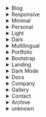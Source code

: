 <details>
<summary>Blog</summary>
 <br>
 
| Theme | Author | Stars | Updated | Minimum Hugo Version | License |
| ------- | ------- | ------- | ------- | ------- | ------- |
</details>
<details>
<summary>Responsive</summary>
 <br>
 
| Theme | Author | Stars | Updated | Minimum Hugo Version | License |
| ------- | ------- | ------- | ------- | ------- | ------- |
</details>
<details>
<summary>Minimal</summary>
 <br>
 
| Theme | Author | Stars | Updated | Minimum Hugo Version | License |
| ------- | ------- | ------- | ------- | ------- | ------- |
</details>
<details>
<summary>Personal</summary>
 <br>
 
| Theme | Author | Stars | Updated | Minimum Hugo Version | License |
| ------- | ------- | ------- | ------- | ------- | ------- |
</details>
<details>
<summary>Light</summary>
 <br>
 
| Theme | Author | Stars | Updated | Minimum Hugo Version | License |
| ------- | ------- | ------- | ------- | ------- | ------- |
</details>
<details>
<summary>Dark</summary>
 <br>
 
| Theme | Author | Stars | Updated | Minimum Hugo Version | License |
| ------- | ------- | ------- | ------- | ------- | ------- |
</details>
<details>
<summary>Multilingual</summary>
 <br>
 
| Theme | Author | Stars | Updated | Minimum Hugo Version | License |
| ------- | ------- | ------- | ------- | ------- | ------- |
</details>
<details>
<summary>Portfolio</summary>
 <br>
 
| Theme | Author | Stars | Updated | Minimum Hugo Version | License |
| ------- | ------- | ------- | ------- | ------- | ------- |
</details>
<details>
<summary>Bootstrap</summary>
 <br>
 
| Theme | Author | Stars | Updated | Minimum Hugo Version | License |
| ------- | ------- | ------- | ------- | ------- | ------- |
</details>
<details>
<summary>Landing</summary>
 <br>
 
| Theme | Author | Stars | Updated | Minimum Hugo Version | License |
| ------- | ------- | ------- | ------- | ------- | ------- |
</details>
<details>
<summary>Dark Mode</summary>
 <br>
 
| Theme | Author | Stars | Updated | Minimum Hugo Version | License |
| ------- | ------- | ------- | ------- | ------- | ------- |
</details>
<details>
<summary>Docs</summary>
 <br>
 
| Theme | Author | Stars | Updated | Minimum Hugo Version | License |
| ------- | ------- | ------- | ------- | ------- | ------- |
</details>
<details>
<summary>Company</summary>
 <br>
 
| Theme | Author | Stars | Updated | Minimum Hugo Version | License |
| ------- | ------- | ------- | ------- | ------- | ------- |
</details>
<details>
<summary>Gallery</summary>
 <br>
 
| Theme | Author | Stars | Updated | Minimum Hugo Version | License |
| ------- | ------- | ------- | ------- | ------- | ------- |
</details>
<details>
<summary>Contact</summary>
 <br>
 
| Theme | Author | Stars | Updated | Minimum Hugo Version | License |
| ------- | ------- | ------- | ------- | ------- | ------- |
</details>
<details>
<summary>Archive</summary>
 <br>
 
| Theme | Author | Stars | Updated | Minimum Hugo Version | License |
| ------- | ------- | ------- | ------- | ------- | ------- |
</details>
<details>
<summary>unknown</summary>
 <br>
 
| Theme | Author | Stars | Updated | Minimum Hugo Version | License |
| ------- | ------- | ------- | ------- | ------- | ------- |
| [wowchemy](https://themes.gohugo.io/themes/wowchemy/) | unknown | 7335 | 2023-08-12 | unknown | unknown |
| [hugo-papermod](https://themes.gohugo.io/themes/hugo-papermod/) | unknown | 7003 | 2023-08-26 | unknown | unknown |
| [hugo-theme-stack](https://themes.gohugo.io/themes/hugo-theme-stack/) | unknown | 3555 | 2023-08-27 | unknown | unknown |
| [starter-hugo-academic](https://themes.gohugo.io/themes/starter-hugo-academic/) | unknown | 3063 | 2023-08-27 | unknown | unknown |
| [loveit](https://themes.gohugo.io/themes/loveit/) | unknown | 3030 | 2022-05-12 | unknown | unknown |
| [hugo-book](https://themes.gohugo.io/themes/hugo-book/) | unknown | 2461 | 2023-08-08 | unknown | unknown |
| [hugo-coder](https://themes.gohugo.io/themes/hugo-coder/) | unknown | 2416 | 2023-08-24 | unknown | unknown |
| [docsy](https://themes.gohugo.io/themes/docsy/) | unknown | 2260 | 2023-06-27 | unknown | unknown |
| [hugo-theme-terminal](https://themes.gohugo.io/themes/hugo-theme-terminal/) | unknown | 1824 | 2023-01-02 | unknown | unknown |
| [doks](https://themes.gohugo.io/themes/doks/) | unknown | 1692 | 2022-07-09 | unknown | unknown |
| [hugo-paper](https://themes.gohugo.io/themes/hugo-paper/) | unknown | 1663 | 2023-08-27 | unknown | unknown |
| [hugo-theme-hello-friend-ng](https://themes.gohugo.io/themes/hugo-theme-hello-friend-ng/) | unknown | 1348 | 2023-04-10 | unknown | unknown |
| [beautifulhugo](https://themes.gohugo.io/themes/beautifulhugo/) | unknown | 1046 | 2023-06-24 | unknown | unknown |
| [hugo-theme-hello-friend](https://themes.gohugo.io/themes/hugo-theme-hello-friend/) | unknown | 1042 | 2023-06-10 | unknown | unknown |
| [gohugo-theme-ananke](https://themes.gohugo.io/themes/gohugo-theme-ananke/) | unknown | 957 | 2023-02-03 | unknown | unknown |
| [hugo-theme-meme](https://themes.gohugo.io/themes/hugo-theme-meme/) | unknown | 922 | 2022-07-03 | unknown | unknown |
| [hugo-tranquilpeak-theme](https://themes.gohugo.io/themes/hugo-tranquilpeak-theme/) | unknown | 896 | 2022-08-21 | unknown | unknown |
| [hugo-theme-jane](https://themes.gohugo.io/themes/hugo-theme-jane/) | unknown | 867 | 2023-02-13 | unknown | unknown |
| [toha](https://themes.gohugo.io/themes/toha/) | unknown | 819 | 2022-10-04 | unknown | unknown |
| [mainroad](https://themes.gohugo.io/themes/mainroad/) | unknown | 796 | 2023-08-20 | unknown | unknown |
| [archie](https://themes.gohugo.io/themes/archie/) | unknown | 734 | 2023-06-16 | unknown | unknown |
| [hugo-universal-theme](https://themes.gohugo.io/themes/hugo-universal-theme/) | unknown | 707 | 2023-05-26 | unknown | unknown |
| [docuapi](https://themes.gohugo.io/themes/docuapi/) | unknown | 692 | 2023-06-28 | unknown | unknown |
| [hugo-theme-cactus-plus](https://themes.gohugo.io/themes/hugo-theme-cactus-plus/) | unknown | 653 | 2023-07-17 | unknown | unknown |
| [reveal-hugo](https://themes.gohugo.io/themes/reveal-hugo/) | unknown | 610 | 2023-06-21 | unknown | unknown |
| [hugo-theme-cleanwhite](https://themes.gohugo.io/themes/hugo-theme-cleanwhite/) | unknown | 608 | 2023-04-26 | unknown | unknown |
| [anatole](https://themes.gohugo.io/themes/anatole/) | unknown | 604 | 2023-05-13 | unknown | unknown |
| [doit](https://themes.gohugo.io/themes/doit/) | unknown | 600 | 2023-04-14 | unknown | unknown |
| [hugo-xmin](https://themes.gohugo.io/themes/hugo-xmin/) | unknown | 596 | 2023-08-08 | unknown | unknown |
| [hugo-bearblog](https://themes.gohugo.io/themes/hugo-bearblog/) | unknown | 571 | 2023-03-15 | unknown | unknown |
| [blowfish](https://themes.gohugo.io/themes/blowfish/) | unknown | 565 | 2023-08-17 | unknown | unknown |
| [minimo](https://themes.gohugo.io/themes/minimo/) | unknown | 538 | 2022-09-21 | unknown | unknown |
| [hugo-fresh](https://themes.gohugo.io/themes/hugo-fresh/) | unknown | 535 | 2023-03-03 | unknown | unknown |
| [hugo-clarity](https://themes.gohugo.io/themes/hugo-clarity/) | unknown | 514 | 2023-08-30 | unknown | unknown |
| [hugo-geekdoc](https://themes.gohugo.io/themes/hugo-geekdoc/) | unknown | 445 | 2023-07-12 | unknown | unknown |
| [hugo-profile](https://themes.gohugo.io/themes/hugo-profile/) | unknown | 440 | 2023-08-08 | unknown | unknown |
| [hugo-theme-diary](https://themes.gohugo.io/themes/hugo-theme-diary/) | unknown | 435 | 2023-07-10 | unknown | unknown |
| [hugo-theme-yinyang](https://themes.gohugo.io/themes/hugo-theme-yinyang/) | unknown | 434 | 2022-04-28 | unknown | unknown |
| [github-style](https://themes.gohugo.io/themes/github-style/) | unknown | 431 | 2022-10-30 | unknown | unknown |
| [hugo-creative-portfolio-theme](https://themes.gohugo.io/themes/hugo-creative-portfolio-theme/) | unknown | 417 | 2022-10-25 | unknown | unknown |
| [hugo-theme-m10c](https://themes.gohugo.io/themes/hugo-theme-m10c/) | unknown | 412 | 2023-01-07 | unknown | unknown |
| [hugo-theme-bootstrap](https://themes.gohugo.io/themes/hugo-theme-bootstrap/) | unknown | 405 | 2023-07-28 | unknown | unknown |
| [hugo-theme-anubis](https://themes.gohugo.io/themes/hugo-theme-anubis/) | unknown | 362 | 2023-08-12 | unknown | unknown |
| [hugo-theme-fuji](https://themes.gohugo.io/themes/hugo-theme-fuji/) | unknown | 362 | 2022-03-14 | unknown | unknown |
| [bilberry-hugo-theme](https://themes.gohugo.io/themes/bilberry-hugo-theme/) | unknown | 323 | 2023-08-29 | unknown | unknown |
| [hugo-theme-console](https://themes.gohugo.io/themes/hugo-theme-console/) | unknown | 313 | 2023-07-25 | unknown | unknown |
| [blackburn](https://themes.gohugo.io/themes/blackburn/) | unknown | 313 | 2022-05-30 | unknown | unknown |
| [fixit](https://themes.gohugo.io/themes/fixit/) | unknown | 301 | 2023-03-31 | unknown | unknown |
| [cupper-hugo-theme](https://themes.gohugo.io/themes/cupper-hugo-theme/) | unknown | 285 | 2023-01-04 | unknown | unknown |
| [blist-hugo-theme](https://themes.gohugo.io/themes/blist-hugo-theme/) | unknown | 284 | 2023-01-09 | unknown | unknown |
| [compose](https://themes.gohugo.io/themes/compose/) | unknown | 268 | 2023-08-23 | unknown | unknown |
| [hugo-theme-luna](https://themes.gohugo.io/themes/hugo-theme-luna/) | unknown | 261 | 2022-06-11 | unknown | unknown |
| [etch](https://themes.gohugo.io/themes/etch/) | unknown | 259 | 2022-10-13 | unknown | unknown |
| [hugo-goa](https://themes.gohugo.io/themes/hugo-goa/) | unknown | 254 | 2023-05-13 | unknown | unknown |
| [newsroom](https://themes.gohugo.io/themes/newsroom/) | unknown | 247 | 2023-06-26 | unknown | unknown |
| [keepit](https://themes.gohugo.io/themes/keepit/) | unknown | 238 | 2023-06-22 | unknown | unknown |
| [hugo-resume](https://themes.gohugo.io/themes/hugo-resume/) | unknown | 237 | 2023-08-11 | unknown | unknown |
| [hugo-whisper-theme](https://themes.gohugo.io/themes/hugo-whisper-theme/) | unknown | 237 | 2023-06-15 | unknown | unknown |
| [gokarna](https://themes.gohugo.io/themes/gokarna/) | unknown | 232 | 2023-06-26 | unknown | unknown |
| [hugo-theme-zen](https://themes.gohugo.io/themes/hugo-theme-zen/) | unknown | 228 | 2023-01-25 | unknown | unknown |
| [lynx](https://themes.gohugo.io/themes/lynx/) | unknown | 227 | 2023-06-04 | unknown | unknown |
| [hugo-scroll](https://themes.gohugo.io/themes/hugo-scroll/) | unknown | 225 | 2023-06-19 | unknown | unknown |
| [hugo-winston-theme](https://themes.gohugo.io/themes/hugo-winston-theme/) | unknown | 218 | 2023-06-06 | unknown | unknown |
| [hugo-theme-relearn](https://themes.gohugo.io/themes/hugo-theme-relearn/) | unknown | 215 | 2023-08-26 | unknown | unknown |
| [risotto](https://themes.gohugo.io/themes/risotto/) | unknown | 214 | 2023-08-28 | unknown | unknown |
| [hugo-sustain](https://themes.gohugo.io/themes/hugo-sustain/) | unknown | 209 | 2023-05-24 | unknown | unknown |
| [hugo_theme_pickles](https://themes.gohugo.io/themes/hugo_theme_pickles/) | unknown | 201 | 2023-08-12 | unknown | unknown |
| [digital-garden-hugo-theme](https://themes.gohugo.io/themes/digital-garden-hugo-theme/) | unknown | 184 | 2022-12-25 | unknown | unknown |
| [hugo-blog-awesome](https://themes.gohugo.io/themes/hugo-blog-awesome/) | unknown | 180 | 2023-08-26 | unknown | unknown |
| [hugo-black-and-light-theme](https://themes.gohugo.io/themes/hugo-black-and-light-theme/) | unknown | 178 | 2022-11-07 | unknown | unknown |
| [hugo-theme-techdoc](https://themes.gohugo.io/themes/hugo-theme-techdoc/) | unknown | 176 | 2023-08-22 | unknown | unknown |
| [eternity](https://themes.gohugo.io/themes/eternity/) | unknown | 175 | 2023-08-08 | unknown | unknown |
| [hugo-theme-pixyll](https://themes.gohugo.io/themes/hugo-theme-pixyll/) | unknown | 172 | 2022-05-19 | unknown | unknown |
| [story](https://themes.gohugo.io/themes/story/) | unknown | 167 | 2022-03-22 | unknown | unknown |
| [hugo-story](https://themes.gohugo.io/themes/hugo-story/) | unknown | 158 | 2023-01-22 | unknown | unknown |
| [tailbliss](https://themes.gohugo.io/themes/tailbliss/) | unknown | 156 | 2023-08-29 | unknown | unknown |
| [aether](https://themes.gohugo.io/themes/aether/) | unknown | 144 | 2023-01-06 | unknown | unknown |
| [hugo-theme-massively](https://themes.gohugo.io/themes/hugo-theme-massively/) | unknown | 144 | 2022-06-25 | unknown | unknown |
| [roxo-hugo](https://themes.gohugo.io/themes/roxo-hugo/) | unknown | 143 | 2022-10-25 | unknown | unknown |
| [hugo-octopress](https://themes.gohugo.io/themes/hugo-octopress/) | unknown | 140 | 2023-02-10 | unknown | unknown |
| [almeida-cv](https://themes.gohugo.io/themes/almeida-cv/) | unknown | 135 | 2023-08-21 | unknown | unknown |
| [hugo-theme-nix](https://themes.gohugo.io/themes/hugo-theme-nix/) | unknown | 126 | 2023-06-16 | unknown | unknown |
| [hugo-vitae](https://themes.gohugo.io/themes/hugo-vitae/) | unknown | 126 | 2023-02-10 | unknown | unknown |
| [hugoplate](https://themes.gohugo.io/themes/hugoplate/) | unknown | 123 | 2023-08-29 | unknown | unknown |
| [hugo-theme-pico](https://themes.gohugo.io/themes/hugo-theme-pico/) | unknown | 123 | 2023-07-12 | unknown | unknown |
| [mediumish-gohugo-theme](https://themes.gohugo.io/themes/mediumish-gohugo-theme/) | unknown | 123 | 2023-02-02 | unknown | unknown |
| [pulp](https://themes.gohugo.io/themes/pulp/) | unknown | 122 | 2022-08-08 | unknown | unknown |
| [hugo-theme-monochrome](https://themes.gohugo.io/themes/hugo-theme-monochrome/) | unknown | 121 | 2023-07-23 | unknown | unknown |
| [hugo-theme-texify](https://themes.gohugo.io/themes/hugo-theme-texify/) | unknown | 118 | 2023-06-11 | unknown | unknown |
| [hugo-refresh](https://themes.gohugo.io/themes/hugo-refresh/) | unknown | 117 | 2022-09-17 | unknown | unknown |
| [paige](https://themes.gohugo.io/themes/paige/) | unknown | 112 | 2023-08-21 | unknown | unknown |
| [whiteplain](https://themes.gohugo.io/themes/whiteplain/) | unknown | 111 | 2023-05-02 | unknown | unknown |
| [personal-web](https://themes.gohugo.io/themes/personal-web/) | unknown | 108 | 2023-06-06 | unknown | unknown |
| [binario](https://themes.gohugo.io/themes/binario/) | unknown | 104 | 2023-07-18 | unknown | unknown |
| [blonde](https://themes.gohugo.io/themes/blonde/) | unknown | 103 | 2023-03-29 | unknown | unknown |
| [hugo-theme-gruvbox](https://themes.gohugo.io/themes/hugo-theme-gruvbox/) | unknown | 101 | 2023-08-28 | unknown | unknown |
| [hugo-theme-nostyleplease](https://themes.gohugo.io/themes/hugo-theme-nostyleplease/) | unknown | 100 | 2023-04-29 | unknown | unknown |
| [manis-hugo-theme](https://themes.gohugo.io/themes/manis-hugo-theme/) | unknown | 98 | 2023-02-28 | unknown | unknown |
| [gallerydeluxe](https://themes.gohugo.io/themes/gallerydeluxe/) | unknown | 95 | 2023-06-07 | unknown | unknown |
| [ace-documentation](https://themes.gohugo.io/themes/ace-documentation/) | unknown | 95 | 2023-05-30 | unknown | unknown |
| [hugo-theme-ladder](https://themes.gohugo.io/themes/hugo-theme-ladder/) | unknown | 89 | 2023-03-02 | unknown | unknown |
| [minimal-bootstrap-hugo-theme](https://themes.gohugo.io/themes/minimal-bootstrap-hugo-theme/) | unknown | 87 | 2023-01-03 | unknown | unknown |
| [hugo-flex](https://themes.gohugo.io/themes/hugo-flex/) | unknown | 84 | 2023-01-31 | unknown | unknown |
| [hugo-xmag](https://themes.gohugo.io/themes/hugo-xmag/) | unknown | 83 | 2023-08-15 | unknown | unknown |
| [hugo-geekblog](https://themes.gohugo.io/themes/hugo-geekblog/) | unknown | 83 | 2023-07-06 | unknown | unknown |
| [poison](https://themes.gohugo.io/themes/poison/) | unknown | 82 | 2023-08-21 | unknown | unknown |
| [devise](https://themes.gohugo.io/themes/devise/) | unknown | 82 | 2023-05-01 | unknown | unknown |
| [hugo-theme-next](https://themes.gohugo.io/themes/hugo-theme-next/) | unknown | 82 | 2022-06-24 | unknown | unknown |
| [devfest-theme-hugo](https://themes.gohugo.io/themes/devfest-theme-hugo/) | unknown | 81 | 2022-04-15 | unknown | unknown |
| [hugotex](https://themes.gohugo.io/themes/hugotex/) | unknown | 80 | 2022-11-06 | unknown | unknown |
| [hugo-theme-tokiwa](https://themes.gohugo.io/themes/hugo-theme-tokiwa/) | unknown | 78 | 2023-08-22 | unknown | unknown |
| [autophugo](https://themes.gohugo.io/themes/autophugo/) | unknown | 78 | 2023-04-10 | unknown | unknown |
| [hugo-bare-min-theme](https://themes.gohugo.io/themes/hugo-bare-min-theme/) | unknown | 78 | 2022-05-31 | unknown | unknown |
| [papercss-hugo-theme](https://themes.gohugo.io/themes/papercss-hugo-theme/) | unknown | 75 | 2023-01-03 | unknown | unknown |
| [osprey-delight](https://themes.gohugo.io/themes/osprey-delight/) | unknown | 74 | 2022-05-01 | unknown | unknown |
| [hugo-initio](https://themes.gohugo.io/themes/hugo-initio/) | unknown | 73 | 2023-06-19 | unknown | unknown |
| [hugo-theme-virgo](https://themes.gohugo.io/themes/hugo-theme-virgo/) | unknown | 71 | 2023-08-02 | unknown | unknown |
| [vanilla-bootstrap-hugo-theme](https://themes.gohugo.io/themes/vanilla-bootstrap-hugo-theme/) | unknown | 71 | 2023-01-03 | unknown | unknown |
| [gochowdown](https://themes.gohugo.io/themes/gochowdown/) | unknown | 68 | 2022-06-03 | unknown | unknown |
| [bare-hugo-theme](https://themes.gohugo.io/themes/bare-hugo-theme/) | unknown | 66 | 2023-04-01 | unknown | unknown |
| [hugo-split-theme](https://themes.gohugo.io/themes/hugo-split-theme/) | unknown | 65 | 2022-09-22 | unknown | unknown |
| [hugo-kiera](https://themes.gohugo.io/themes/hugo-kiera/) | unknown | 64 | 2023-07-12 | unknown | unknown |
| [hugo-developer-portfolio](https://themes.gohugo.io/themes/hugo-developer-portfolio/) | unknown | 64 | 2023-04-21 | unknown | unknown |
| [hugo-theme-iris](https://themes.gohugo.io/themes/hugo-theme-iris/) | unknown | 63 | 2023-08-02 | unknown | unknown |
| [tella](https://themes.gohugo.io/themes/tella/) | unknown | 61 | 2023-06-28 | unknown | unknown |
| [hugo-alageek-theme](https://themes.gohugo.io/themes/hugo-alageek-theme/) | unknown | 61 | 2023-06-27 | unknown | unknown |
| [alpha-church](https://themes.gohugo.io/themes/alpha-church/) | unknown | 61 | 2023-04-12 | unknown | unknown |
| [hugo-theme-moments](https://themes.gohugo.io/themes/hugo-theme-moments/) | unknown | 60 | 2023-07-22 | unknown | unknown |
| [bootstrap-bp-hugo-startpage](https://themes.gohugo.io/themes/bootstrap-bp-hugo-startpage/) | unknown | 60 | 2023-07-09 | unknown | unknown |
| [hugo-product-launch](https://themes.gohugo.io/themes/hugo-product-launch/) | unknown | 58 | 2023-04-04 | unknown | unknown |
| [vncnt-hugo](https://themes.gohugo.io/themes/vncnt-hugo/) | unknown | 55 | 2022-11-28 | unknown | unknown |
| [lotusdocs](https://themes.gohugo.io/themes/lotusdocs/) | unknown | 54 | 2023-08-30 | unknown | unknown |
| [hugo-liftoff](https://themes.gohugo.io/themes/hugo-liftoff/) | unknown | 53 | 2023-08-27 | unknown | unknown |
| [hinode](https://themes.gohugo.io/themes/hinode/) | unknown | 53 | 2023-08-24 | unknown | unknown |
| [hugo-theme-fluency](https://themes.gohugo.io/themes/hugo-theme-fluency/) | unknown | 53 | 2023-07-15 | unknown | unknown |
| [hugo-theme-w3css-basic](https://themes.gohugo.io/themes/hugo-theme-w3css-basic/) | unknown | 53 | 2023-03-06 | unknown | unknown |
| [hugo-digital-garden-theme](https://themes.gohugo.io/themes/hugo-digital-garden-theme/) | unknown | 50 | 2023-03-11 | unknown | unknown |
| [hugo-theme-puppet](https://themes.gohugo.io/themes/hugo-theme-puppet/) | unknown | 50 | 2022-11-28 | unknown | unknown |
| [slick](https://themes.gohugo.io/themes/slick/) | unknown | 48 | 2023-01-05 | unknown | unknown |
| [engimo](https://themes.gohugo.io/themes/engimo/) | unknown | 48 | 2022-09-21 | unknown | unknown |
| [bootstrap-bp-hugo-theme](https://themes.gohugo.io/themes/bootstrap-bp-hugo-theme/) | unknown | 47 | 2023-07-09 | unknown | unknown |
| [paperesque](https://themes.gohugo.io/themes/paperesque/) | unknown | 47 | 2023-03-13 | unknown | unknown |
| [spectral](https://themes.gohugo.io/themes/spectral/) | unknown | 46 | 2023-08-22 | unknown | unknown |
| [hugo-theme-itheme](https://themes.gohugo.io/themes/hugo-theme-itheme/) | unknown | 45 | 2023-06-05 | unknown | unknown |
| [theme](https://themes.gohugo.io/themes/theme/) | unknown | 45 | 2023-04-18 | unknown | unknown |
| [hugo-rocinante](https://themes.gohugo.io/themes/hugo-rocinante/) | unknown | 45 | 2023-01-09 | unknown | unknown |
| [terminalcv](https://themes.gohugo.io/themes/terminalcv/) | unknown | 44 | 2023-02-20 | unknown | unknown |
| [bulma](https://themes.gohugo.io/themes/bulma/) | unknown | 44 | 2022-03-31 | unknown | unknown |
| [lowkey-hugo-theme](https://themes.gohugo.io/themes/lowkey-hugo-theme/) | unknown | 43 | 2023-06-25 | unknown | unknown |
| [internet-weblog](https://themes.gohugo.io/themes/internet-weblog/) | unknown | 41 | 2023-07-31 | unknown | unknown |
| [ramium](https://themes.gohugo.io/themes/ramium/) | unknown | 41 | 2023-07-21 | unknown | unknown |
| [hugo-theme-nightfall](https://themes.gohugo.io/themes/hugo-theme-nightfall/) | unknown | 40 | 2023-08-13 | unknown | unknown |
| [holy](https://themes.gohugo.io/themes/holy/) | unknown | 40 | 2023-06-19 | unknown | unknown |
| [cayman-hugo-theme](https://themes.gohugo.io/themes/cayman-hugo-theme/) | unknown | 40 | 2023-01-03 | unknown | unknown |
| [hugo-theme-den](https://themes.gohugo.io/themes/hugo-theme-den/) | unknown | 40 | 2022-07-04 | unknown | unknown |
| [amethyst](https://themes.gohugo.io/themes/amethyst/) | unknown | 39 | 2023-06-08 | unknown | unknown |
| [henry-hugo](https://themes.gohugo.io/themes/henry-hugo/) | unknown | 38 | 2023-08-12 | unknown | unknown |
| [hugo-travelify-theme](https://themes.gohugo.io/themes/hugo-travelify-theme/) | unknown | 38 | 2022-09-20 | unknown | unknown |
| [hugo-astatine-theme](https://themes.gohugo.io/themes/hugo-astatine-theme/) | unknown | 37 | 2023-02-13 | unknown | unknown |
| [aafu](https://themes.gohugo.io/themes/aafu/) | unknown | 35 | 2022-12-01 | unknown | unknown |
| [hugo-bearcub](https://themes.gohugo.io/themes/hugo-bearcub/) | unknown | 33 | 2023-04-25 | unknown | unknown |
| [hugo-theme-notrack](https://themes.gohugo.io/themes/hugo-theme-notrack/) | unknown | 32 | 2023-08-04 | unknown | unknown |
| [shadocs](https://themes.gohugo.io/themes/shadocs/) | unknown | 31 | 2023-08-15 | unknown | unknown |
| [hugo-theme-lean-launch-page](https://themes.gohugo.io/themes/hugo-theme-lean-launch-page/) | unknown | 30 | 2023-01-05 | unknown | unknown |
| [simpleness](https://themes.gohugo.io/themes/simpleness/) | unknown | 30 | 2022-04-13 | unknown | unknown |
| [lightbi-hugo](https://themes.gohugo.io/themes/lightbi-hugo/) | unknown | 29 | 2023-08-14 | unknown | unknown |
| [chringel-hugo-theme](https://themes.gohugo.io/themes/chringel-hugo-theme/) | unknown | 29 | 2022-08-25 | unknown | unknown |
| [simple-style](https://themes.gohugo.io/themes/simple-style/) | unknown | 29 | 2022-04-14 | unknown | unknown |
| [compost](https://themes.gohugo.io/themes/compost/) | unknown | 28 | 2023-08-28 | unknown | unknown |
| [hugo-toigian](https://themes.gohugo.io/themes/hugo-toigian/) | unknown | 27 | 2023-08-30 | unknown | unknown |
| [potato-dark](https://themes.gohugo.io/themes/potato-dark/) | unknown | 27 | 2023-05-14 | unknown | unknown |
| [lekh](https://themes.gohugo.io/themes/lekh/) | unknown | 27 | 2023-05-06 | unknown | unknown |
| [hugo-theme-dopetrope](https://themes.gohugo.io/themes/hugo-theme-dopetrope/) | unknown | 27 | 2022-04-05 | unknown | unknown |
| [piko](https://themes.gohugo.io/themes/piko/) | unknown | 26 | 2023-03-26 | unknown | unknown |
| [maverick](https://themes.gohugo.io/themes/maverick/) | unknown | 26 | 2023-01-14 | unknown | unknown |
| [hugo-theme-tony](https://themes.gohugo.io/themes/hugo-theme-tony/) | unknown | 26 | 2022-03-30 | unknown | unknown |
| [newbee](https://themes.gohugo.io/themes/newbee/) | unknown | 25 | 2023-07-17 | unknown | unknown |
| [hugo-theme-icarus-lite](https://themes.gohugo.io/themes/hugo-theme-icarus-lite/) | unknown | 25 | 2022-11-27 | unknown | unknown |
| [npq-hugo](https://themes.gohugo.io/themes/npq-hugo/) | unknown | 24 | 2023-03-27 | unknown | unknown |
| [gohugo-theme-ed](https://themes.gohugo.io/themes/gohugo-theme-ed/) | unknown | 24 | 2022-09-25 | unknown | unknown |
| [hugo-stellar-theme](https://themes.gohugo.io/themes/hugo-stellar-theme/) | unknown | 24 | 2022-08-22 | unknown | unknown |
| [elephants](https://themes.gohugo.io/themes/elephants/) | unknown | 23 | 2022-07-26 | unknown | unknown |
| [calligraphy](https://themes.gohugo.io/themes/calligraphy/) | unknown | 23 | 2022-07-03 | unknown | unknown |
| [hugo-w3-simple](https://themes.gohugo.io/themes/hugo-w3-simple/) | unknown | 23 | 2022-06-09 | unknown | unknown |
| [silhouette-hugo](https://themes.gohugo.io/themes/silhouette-hugo/) | unknown | 22 | 2023-08-23 | unknown | unknown |
| [docura](https://themes.gohugo.io/themes/docura/) | unknown | 22 | 2023-08-05 | unknown | unknown |
| [hugo-theme-sk1](https://themes.gohugo.io/themes/hugo-theme-sk1/) | unknown | 22 | 2023-03-22 | unknown | unknown |
| [hugo-theme-coyote](https://themes.gohugo.io/themes/hugo-theme-coyote/) | unknown | 22 | 2023-02-26 | unknown | unknown |
| [hugo-theme-sk3](https://themes.gohugo.io/themes/hugo-theme-sk3/) | unknown | 22 | 2022-05-15 | unknown | unknown |
| [hugo-now](https://themes.gohugo.io/themes/hugo-now/) | unknown | 21 | 2023-02-26 | unknown | unknown |
| [hugo-arcana](https://themes.gohugo.io/themes/hugo-arcana/) | unknown | 21 | 2022-09-25 | unknown | unknown |
| [arabica](https://themes.gohugo.io/themes/arabica/) | unknown | 21 | 2022-04-06 | unknown | unknown |
| [materialize-bp-hugo-theme](https://themes.gohugo.io/themes/materialize-bp-hugo-theme/) | unknown | 20 | 2023-07-09 | unknown | unknown |
| [capsule](https://themes.gohugo.io/themes/capsule/) | unknown | 20 | 2023-03-28 | unknown | unknown |
| [colordrop](https://themes.gohugo.io/themes/colordrop/) | unknown | 20 | 2023-02-06 | unknown | unknown |
| [hugo-dead-simple](https://themes.gohugo.io/themes/hugo-dead-simple/) | unknown | 18 | 2023-07-16 | unknown | unknown |
| [simplog](https://themes.gohugo.io/themes/simplog/) | unknown | 18 | 2023-05-26 | unknown | unknown |
| [inventory-hugo-theme](https://themes.gohugo.io/themes/inventory-hugo-theme/) | unknown | 18 | 2022-09-20 | unknown | unknown |
| [hugo-dpsg](https://themes.gohugo.io/themes/hugo-dpsg/) | unknown | 18 | 2022-07-28 | unknown | unknown |
| [hugo_eiio](https://themes.gohugo.io/themes/hugo_eiio/) | unknown | 18 | 2022-06-25 | unknown | unknown |
| [hugo-theme-gallery](https://themes.gohugo.io/themes/hugo-theme-gallery/) | unknown | 17 | 2023-08-16 | unknown | unknown |
| [graysx-hugo](https://themes.gohugo.io/themes/graysx-hugo/) | unknown | 17 | 2023-01-20 | unknown | unknown |
| [hugo_theme_adam_eve](https://themes.gohugo.io/themes/hugo_theme_adam_eve/) | unknown | 16 | 2023-08-28 | unknown | unknown |
| [hugo-theme-flat](https://themes.gohugo.io/themes/hugo-theme-flat/) | unknown | 16 | 2023-07-06 | unknown | unknown |
| [adritian-free-hugo-theme](https://themes.gohugo.io/themes/adritian-free-hugo-theme/) | unknown | 16 | 2023-04-07 | unknown | unknown |
| [hugo-theme-hamburg](https://themes.gohugo.io/themes/hugo-theme-hamburg/) | unknown | 15 | 2023-07-29 | unknown | unknown |
| [linkshrubbery](https://themes.gohugo.io/themes/linkshrubbery/) | unknown | 15 | 2023-06-23 | unknown | unknown |
| [ink-free](https://themes.gohugo.io/themes/ink-free/) | unknown | 15 | 2023-06-20 | unknown | unknown |
| [hugo-theme-hulga](https://themes.gohugo.io/themes/hugo-theme-hulga/) | unknown | 15 | 2023-05-03 | unknown | unknown |
| [niello](https://themes.gohugo.io/themes/niello/) | unknown | 15 | 2023-04-05 | unknown | unknown |
| [port-hugo](https://themes.gohugo.io/themes/port-hugo/) | unknown | 15 | 2022-09-27 | unknown | unknown |
| [hugo-juicebar](https://themes.gohugo.io/themes/hugo-juicebar/) | unknown | 14 | 2023-07-18 | unknown | unknown |
| [salinger-theme](https://themes.gohugo.io/themes/salinger-theme/) | unknown | 13 | 2023-08-22 | unknown | unknown |
| [hugo-cat](https://themes.gohugo.io/themes/hugo-cat/) | unknown | 13 | 2023-04-15 | unknown | unknown |
| [hugo-theme-onelou](https://themes.gohugo.io/themes/hugo-theme-onelou/) | unknown | 13 | 2022-09-14 | unknown | unknown |
| [vno-hugo](https://themes.gohugo.io/themes/vno-hugo/) | unknown | 13 | 2022-09-10 | unknown | unknown |
| [hugo-theme-hello-4s3ti](https://themes.gohugo.io/themes/hugo-theme-hello-4s3ti/) | unknown | 12 | 2023-08-26 | unknown | unknown |
| [hugo-index](https://themes.gohugo.io/themes/hugo-index/) | unknown | 12 | 2023-06-07 | unknown | unknown |
| [hugo-theme-prav](https://themes.gohugo.io/themes/hugo-theme-prav/) | unknown | 12 | 2022-12-11 | unknown | unknown |
| [hugotheme-vibrantshadows](https://themes.gohugo.io/themes/hugotheme-vibrantshadows/) | unknown | 12 | 2022-08-21 | unknown | unknown |
| [kaslaanka](https://themes.gohugo.io/themes/kaslaanka/) | unknown | 11 | 2023-08-17 | unknown | unknown |
| [galleriesdeluxe](https://themes.gohugo.io/themes/galleriesdeluxe/) | unknown | 11 | 2023-08-06 | unknown | unknown |
| [vnovel](https://themes.gohugo.io/themes/vnovel/) | unknown | 11 | 2023-07-28 | unknown | unknown |
| [hugo-theme-ava](https://themes.gohugo.io/themes/hugo-theme-ava/) | unknown | 11 | 2023-01-16 | unknown | unknown |
| [hugo-texify2](https://themes.gohugo.io/themes/hugo-texify2/) | unknown | 10 | 2023-07-04 | unknown | unknown |
| [just-me](https://themes.gohugo.io/themes/just-me/) | unknown | 10 | 2022-11-25 | unknown | unknown |
| [hugo-cuisine-book](https://themes.gohugo.io/themes/hugo-cuisine-book/) | unknown | 9 | 2023-08-17 | unknown | unknown |
| [arberia](https://themes.gohugo.io/themes/arberia/) | unknown | 9 | 2023-04-06 | unknown | unknown |
| [hugo-tikva](https://themes.gohugo.io/themes/hugo-tikva/) | unknown | 9 | 2023-02-16 | unknown | unknown |
| [hugo-theme-sk2](https://themes.gohugo.io/themes/hugo-theme-sk2/) | unknown | 9 | 2022-05-16 | unknown | unknown |
| [chalk](https://themes.gohugo.io/themes/chalk/) | unknown | 9 | 2022-05-15 | unknown | unknown |
| [hermit-v2](https://themes.gohugo.io/themes/hermit-v2/) | unknown | 8 | 2023-08-25 | unknown | unknown |
| [hugo-xterm](https://themes.gohugo.io/themes/hugo-xterm/) | unknown | 8 | 2023-08-23 | unknown | unknown |
| [flex-bp-hugo-cv](https://themes.gohugo.io/themes/flex-bp-hugo-cv/) | unknown | 8 | 2023-07-09 | unknown | unknown |
| [ticky_tacky_dark](https://themes.gohugo.io/themes/ticky_tacky_dark/) | unknown | 7 | 2022-11-11 | unknown | unknown |
| [ronu-hugo-theme](https://themes.gohugo.io/themes/ronu-hugo-theme/) | unknown | 7 | 2022-05-17 | unknown | unknown |
| [simple-snipcart-shop](https://themes.gohugo.io/themes/simple-snipcart-shop/) | unknown | 7 | 2022-03-23 | unknown | unknown |
| [hextra](https://themes.gohugo.io/themes/hextra/) | unknown | 6 | 2023-08-28 | unknown | unknown |
| [hugo-theme-walden](https://themes.gohugo.io/themes/hugo-theme-walden/) | unknown | 6 | 2023-08-27 | unknown | unknown |
| [corporio](https://themes.gohugo.io/themes/corporio/) | unknown | 6 | 2023-07-12 | unknown | unknown |
| [hugo-simpleintro](https://themes.gohugo.io/themes/hugo-simpleintro/) | unknown | 6 | 2022-07-30 | unknown | unknown |
| [hugo-simplecss](https://themes.gohugo.io/themes/hugo-simplecss/) | unknown | 6 | 2022-04-26 | unknown | unknown |
| [tophat-theme](https://themes.gohugo.io/themes/tophat-theme/) | unknown | 5 | 2023-08-19 | unknown | unknown |
| [blogra](https://themes.gohugo.io/themes/blogra/) | unknown | 5 | 2023-06-23 | unknown | unknown |
| [kembang](https://themes.gohugo.io/themes/kembang/) | unknown | 5 | 2023-04-14 | unknown | unknown |
| [hugo-theme-red-rose](https://themes.gohugo.io/themes/hugo-theme-red-rose/) | unknown | 5 | 2023-04-14 | unknown | unknown |
| [hugo-bootstrap-freelancer-template](https://themes.gohugo.io/themes/hugo-bootstrap-freelancer-template/) | unknown | 5 | 2022-09-16 | unknown | unknown |
| [simple-cv](https://themes.gohugo.io/themes/simple-cv/) | unknown | 5 | 2022-05-26 | unknown | unknown |
| [huey](https://themes.gohugo.io/themes/huey/) | unknown | 3 | 2022-12-23 | unknown | unknown |
| [hugo-theme-huguette](https://themes.gohugo.io/themes/hugo-theme-huguette/) | unknown | 3 | 2022-05-21 | unknown | unknown |
| [vinyl-records-collection-theme](https://themes.gohugo.io/themes/vinyl-records-collection-theme/) | unknown | 2 | 2023-08-26 | unknown | unknown |
| [dark-theme-editor](https://themes.gohugo.io/themes/dark-theme-editor/) | unknown | 2 | 2023-08-23 | unknown | unknown |
| [hugo-arogya-theme](https://themes.gohugo.io/themes/hugo-arogya-theme/) | unknown | 2 | 2022-10-08 | unknown | unknown |
| [hugo-theme-terminal-cookbook](https://themes.gohugo.io/themes/hugo-theme-terminal-cookbook/) | unknown | 2 | 2022-04-07 | unknown | unknown |
| [heyo-hugo-theme](https://themes.gohugo.io/themes/heyo-hugo-theme/) | unknown | 1 | 2023-08-25 | unknown | unknown |
| [hugo-theme-spaced-blog](https://themes.gohugo.io/themes/hugo-theme-spaced-blog/) | unknown | 1 | 2023-07-09 | unknown | unknown |
| [hugo-creator](https://themes.gohugo.io/themes/hugo-creator/) | unknown | 1 | 2023-06-19 | unknown | unknown |
| [re-cover](https://themes.gohugo.io/themes/re-cover/) | unknown | 1 | 2022-12-14 | unknown | unknown |
| [hugo-fill-and-stroke](https://themes.gohugo.io/themes/hugo-fill-and-stroke/) | unknown | 1 | 2022-04-29 | unknown | unknown |
| [hugo-theme-cole](https://themes.gohugo.io/themes/hugo-theme-cole/) | unknown | 1 | 2022-03-24 | unknown | unknown |
| [hugo-split-gallery](https://themes.gohugo.io/themes/hugo-split-gallery/) | unknown | 0 | 2023-08-24 | unknown | unknown |
| [agnes-hugo-theme](https://themes.gohugo.io/themes/agnes-hugo-theme/) | unknown | 0 | 2023-08-23 | unknown | unknown |
| [up-business-theme](https://themes.gohugo.io/themes/up-business-theme/) | unknown | 0 | 2023-08-08 | unknown | unknown |
| [writeonlyhugo-theme](https://themes.gohugo.io/themes/writeonlyhugo-theme/) | unknown | 0 | 2023-08-04 | unknown | unknown |
| [hugo-ficurinia](https://themes.gohugo.io/themes/hugo-ficurinia/) | unknown | 0 | 2023-07-31 | unknown | unknown |
| [smigle-hugo-theme](https://themes.gohugo.io/themes/smigle-hugo-theme/) | unknown | 0 | 2023-07-17 | unknown | unknown |
| [axile-hugo](https://themes.gohugo.io/themes/axile-hugo/) | unknown | 0 | 2023-06-04 | unknown | unknown |
| [gruvhugo](https://themes.gohugo.io/themes/gruvhugo/) | unknown | 0 | 2023-05-15 | unknown | unknown |
| [hugo.386](https://themes.gohugo.io/themes/hugo.386/) | unknown | 0 | 2023-04-15 | unknown | unknown |
| [hugo-theme-color-your-world](https://themes.gohugo.io/themes/hugo-theme-color-your-world/) | unknown | 0 | 2023-02-05 | unknown | unknown |
| [classless-blog](https://themes.gohugo.io/themes/classless-blog/) | unknown | 0 | 2023-01-27 | unknown | unknown |
| [techlab-hugo-theme](https://themes.gohugo.io/themes/techlab-hugo-theme/) | unknown | 0 | 2022-11-08 | unknown | unknown |
| [monday-theme](https://themes.gohugo.io/themes/monday-theme/) | unknown | 0 | 2022-09-14 | unknown | unknown |
| [tatbantheme2.0](https://themes.gohugo.io/themes/tatbantheme2.0/) | unknown | 0 | 2022-08-01 | unknown | unknown |
| [hugo-eureka](https://themes.gohugo.io/themes/hugo-eureka/) | unknown | 0 | 2022-06-01 | unknown | unknown |
| [resume-a4](https://themes.gohugo.io/themes/resume-a4/) | unknown | 0 | 2022-04-10 | unknown | unknown |
| [brutalist-minimalist-gohugo-theme](https://themes.gohugo.io/themes/brutalist-minimalist-gohugo-theme/) | unknown | 0 | 2022-04-03 | unknown | unknown |
</details>
